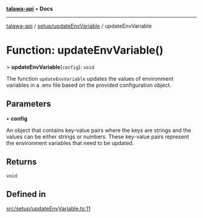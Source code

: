 [**talawa-api**](../../../README.md) • **Docs**

***

[talawa-api](../../../modules.md) / [setup/updateEnvVariable](../README.md) / updateEnvVariable

# Function: updateEnvVariable()

\> **updateEnvVariable**(`config`): `void`

The function `updateEnvVariable` updates the values of environment variables in a .env file based on the provided
configuration object.

## Parameters

• **config**

An object that contains key-value pairs where the keys are strings and the values
can be either strings or numbers. These key-value pairs represent the environment variables that
need to be updated.

## Returns

`void`

## Defined in

[src/setup/updateEnvVariable.ts:11](https://github.com/PalisadoesFoundation/talawa-api/blob/f4877b986932181336f42a7336754de05976cd97/src/setup/updateEnvVariable.ts#L11)
